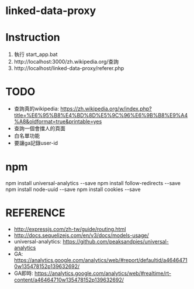 # linked-data-proxy

# Instruction

1. 執行 start_app.bat
2. http://localhost:3000/zh.wikipedia.org/查詢
3. http://localhost/linked-data-proxy/referer.php

# TODO
- 查詢真的wikipedia: https://zh.wikipedia.org/w/index.php?title=%E6%95%B8%E4%BD%8D%E5%9C%96%E6%9B%B8%E9%A4%A8&oldformat=true&printable=yes
- 查詢一個會擋人的頁面
- 白名單功能
- 要讓ga記錄user-id

# npm
npm install universal-analytics --save
npm install follow-redirects --save
npm install node-uuid --save
npm install cookies --save

# REFERENCE

- http://expressjs.com/zh-tw/guide/routing.html
- http://docs.sequelizejs.com/en/v3/docs/models-usage/
- universal-analytics: https://github.com/peaksandpies/universal-analytics
- GA: https://analytics.google.com/analytics/web/#report/defaultid/a46464710w135478152p139632692/
- GA即時: https://analytics.google.com/analytics/web/#realtime/rt-content/a46464710w135478152p139632692/